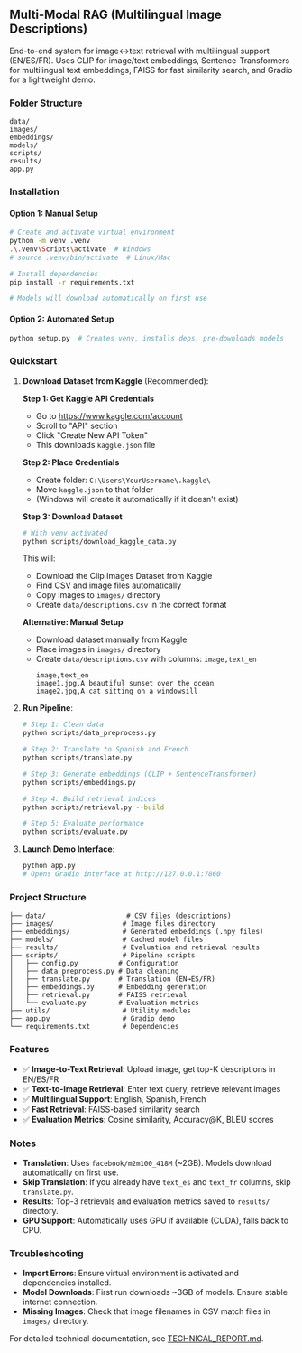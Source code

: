  ## Multi-Modal RAG (Multilingual Image Descriptions)

 End-to-end system for image↔text retrieval with multilingual support (EN/ES/FR). Uses CLIP for image/text embeddings, Sentence-Transformers for multilingual text embeddings, FAISS for fast similarity search, and Gradio for a lightweight demo.

 ### Folder Structure
 ```
 data/
 images/
 embeddings/
 models/
 scripts/
 results/
 app.py
 ```

### Installation

#### Option 1: Manual Setup
```bash
# Create and activate virtual environment
python -m venv .venv
.\.venv\Scripts\activate  # Windows
# source .venv/bin/activate  # Linux/Mac

# Install dependencies
pip install -r requirements.txt

# Models will download automatically on first use
```

#### Option 2: Automated Setup
```bash
python setup.py  # Creates venv, installs deps, pre-downloads models
```

### Quickstart

1. **Download Dataset from Kaggle** (Recommended):
   
   **Step 1: Get Kaggle API Credentials**
   - Go to https://www.kaggle.com/account
   - Scroll to "API" section
   - Click "Create New API Token"
   - This downloads `kaggle.json` file
   
   **Step 2: Place Credentials**
   - Create folder: `C:\Users\YourUsername\.kaggle\`
   - Move `kaggle.json` to that folder
   - (Windows will create it automatically if it doesn't exist)
   
   **Step 3: Download Dataset**
   ```bash
   # With venv activated
   python scripts/download_kaggle_data.py
   ```
   This will:
   - Download the Clip Images Dataset from Kaggle
   - Find CSV and image files automatically
   - Copy images to `images/` directory
   - Create `data/descriptions.csv` in the correct format
   
   **Alternative: Manual Setup**
   - Download dataset manually from Kaggle
   - Place images in `images/` directory
   - Create `data/descriptions.csv` with columns: `image,text_en`
     ```csv
     image,text_en
     image1.jpg,A beautiful sunset over the ocean
     image2.jpg,A cat sitting on a windowsill
     ```

2. **Run Pipeline**:
   ```bash
   # Step 1: Clean data
   python scripts/data_preprocess.py
   
   # Step 2: Translate to Spanish and French
   python scripts/translate.py
   
   # Step 3: Generate embeddings (CLIP + SentenceTransformer)
   python scripts/embeddings.py
   
   # Step 4: Build retrieval indices
   python scripts/retrieval.py --build
   
   # Step 5: Evaluate performance
   python scripts/evaluate.py
   ```

3. **Launch Demo Interface**:
   ```bash
   python app.py
   # Opens Gradio interface at http://127.0.0.1:7860
   ```

### Project Structure

```
├── data/                    # CSV files (descriptions)
├── images/                 # Image files directory
├── embeddings/             # Generated embeddings (.npy files)
├── models/                 # Cached model files
├── results/                # Evaluation and retrieval results
├── scripts/                # Pipeline scripts
│   ├── config.py          # Configuration
│   ├── data_preprocess.py # Data cleaning
│   ├── translate.py       # Translation (EN→ES/FR)
│   ├── embeddings.py      # Embedding generation
│   ├── retrieval.py       # FAISS retrieval
│   └── evaluate.py        # Evaluation metrics
├── utils/                  # Utility modules
├── app.py                  # Gradio demo
└── requirements.txt        # Dependencies
```

### Features

- ✅ **Image-to-Text Retrieval**: Upload image, get top-K descriptions in EN/ES/FR
- ✅ **Text-to-Image Retrieval**: Enter text query, retrieve relevant images
- ✅ **Multilingual Support**: English, Spanish, French
- ✅ **Fast Retrieval**: FAISS-based similarity search
- ✅ **Evaluation Metrics**: Cosine similarity, Accuracy@K, BLEU scores

### Notes

- **Translation**: Uses `facebook/m2m100_418M` (~2GB). Models download automatically on first use.
- **Skip Translation**: If you already have `text_es` and `text_fr` columns, skip `translate.py`.
- **Results**: Top-3 retrievals and evaluation metrics saved to `results/` directory.
- **GPU Support**: Automatically uses GPU if available (CUDA), falls back to CPU.

### Troubleshooting

- **Import Errors**: Ensure virtual environment is activated and dependencies installed.
- **Model Downloads**: First run downloads ~3GB of models. Ensure stable internet connection.
- **Missing Images**: Check that image filenames in CSV match files in `images/` directory.

For detailed technical documentation, see [TECHNICAL_REPORT.md](TECHNICAL_REPORT.md).


